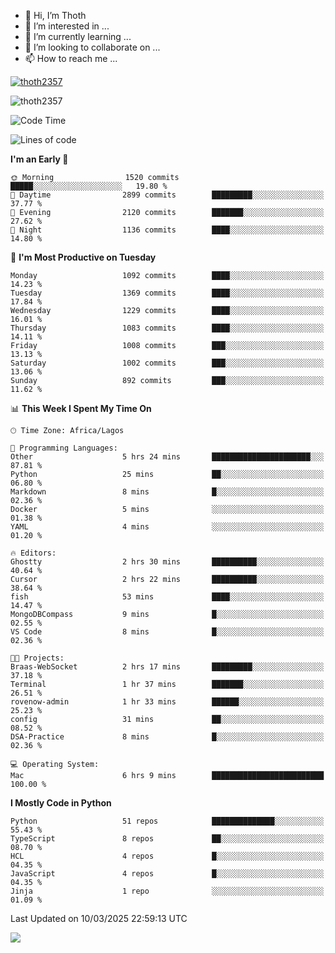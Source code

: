 <!---
thoth2357/thoth2357 is a ✨ special ✨ repository because its `README.md` (this file) appears on your GitHub profile.
You can click the Preview link to take a look at your changes.
--->

- 👋 Hi, I’m Thoth
- 👀 I’m interested in ...
- 🌱 I’m currently learning ...
- 💞️ I’m looking to collaborate on ...
- 📫 How to reach me ...


<p align="left"> <a href="https://github.com/ryo-ma/github-profile-trophy"><img src="https://github-profile-trophy.vercel.app/?username=thoth2357&theme=gruvbox&no-bg=true&no-frame=false&title=MultiLanguage,Commits,Repositories,Stars,Followers,PullRequest,Reviews,Issues" alt="thoth2357" /></a> </p>

<p align="left"> <img src="https://komarev.com/ghpvc/?username=thoth2357&label=Profile%20views&color=0e75b6&style=flat" alt="thoth2357" /> </p>

<!--START_SECTION:waka-->
![Code Time](http://img.shields.io/badge/Code%20Time-3%2C288%20hrs%2025%20mins-blue)

![Lines of code](https://img.shields.io/badge/From%20Hello%20World%20I%27ve%20Written-30.9%20million%20lines%20of%20code-blue)

**I'm an Early 🐤** 

```text
🌞 Morning                1520 commits        █████░░░░░░░░░░░░░░░░░░░░   19.80 % 
🌆 Daytime                2899 commits        █████████░░░░░░░░░░░░░░░░   37.77 % 
🌃 Evening                2120 commits        ███████░░░░░░░░░░░░░░░░░░   27.62 % 
🌙 Night                  1136 commits        ████░░░░░░░░░░░░░░░░░░░░░   14.80 % 
```
📅 **I'm Most Productive on Tuesday** 

```text
Monday                   1092 commits        ████░░░░░░░░░░░░░░░░░░░░░   14.23 % 
Tuesday                  1369 commits        ████░░░░░░░░░░░░░░░░░░░░░   17.84 % 
Wednesday                1229 commits        ████░░░░░░░░░░░░░░░░░░░░░   16.01 % 
Thursday                 1083 commits        ████░░░░░░░░░░░░░░░░░░░░░   14.11 % 
Friday                   1008 commits        ███░░░░░░░░░░░░░░░░░░░░░░   13.13 % 
Saturday                 1002 commits        ███░░░░░░░░░░░░░░░░░░░░░░   13.06 % 
Sunday                   892 commits         ███░░░░░░░░░░░░░░░░░░░░░░   11.62 % 
```


📊 **This Week I Spent My Time On** 

```text
🕑︎ Time Zone: Africa/Lagos

💬 Programming Languages: 
Other                    5 hrs 24 mins       ██████████████████████░░░   87.81 % 
Python                   25 mins             ██░░░░░░░░░░░░░░░░░░░░░░░   06.80 % 
Markdown                 8 mins              █░░░░░░░░░░░░░░░░░░░░░░░░   02.36 % 
Docker                   5 mins              ░░░░░░░░░░░░░░░░░░░░░░░░░   01.38 % 
YAML                     4 mins              ░░░░░░░░░░░░░░░░░░░░░░░░░   01.20 % 

🔥 Editors: 
Ghostty                  2 hrs 30 mins       ██████████░░░░░░░░░░░░░░░   40.64 % 
Cursor                   2 hrs 22 mins       ██████████░░░░░░░░░░░░░░░   38.64 % 
fish                     53 mins             ████░░░░░░░░░░░░░░░░░░░░░   14.47 % 
MongoDBCompass           9 mins              █░░░░░░░░░░░░░░░░░░░░░░░░   02.55 % 
VS Code                  8 mins              █░░░░░░░░░░░░░░░░░░░░░░░░   02.36 % 

🐱‍💻 Projects: 
Braas-WebSocket          2 hrs 17 mins       █████████░░░░░░░░░░░░░░░░   37.18 % 
Terminal                 1 hr 37 mins        ███████░░░░░░░░░░░░░░░░░░   26.51 % 
rovenow-admin            1 hr 33 mins        ██████░░░░░░░░░░░░░░░░░░░   25.23 % 
config                   31 mins             ██░░░░░░░░░░░░░░░░░░░░░░░   08.52 % 
DSA-Practice             8 mins              █░░░░░░░░░░░░░░░░░░░░░░░░   02.36 % 

💻 Operating System: 
Mac                      6 hrs 9 mins        █████████████████████████   100.00 % 
```

**I Mostly Code in Python** 

```text
Python                   51 repos            ██████████████░░░░░░░░░░░   55.43 % 
TypeScript               8 repos             ██░░░░░░░░░░░░░░░░░░░░░░░   08.70 % 
HCL                      4 repos             █░░░░░░░░░░░░░░░░░░░░░░░░   04.35 % 
JavaScript               4 repos             █░░░░░░░░░░░░░░░░░░░░░░░░   04.35 % 
Jinja                    1 repo              ░░░░░░░░░░░░░░░░░░░░░░░░░   01.09 % 
```




 Last Updated on 10/03/2025 22:59:13 UTC
<!--END_SECTION:waka-->
<!--![](http://github-profile-summary-cards.vercel.app/api/cards/profile-details?username=thoth2357&theme=2077)

![](http://github-profile-summary-cards.vercel.app/api/cards/stats?username=thoth2357&theme=2077)![](http://github-profile-summary-cards.vercel.app/api/cards/productive-time?username=thoth2357&theme=2077&utcOffset=8) -->
<img src="https://t.bkit.co/w_6789c39040b80.gif" />
